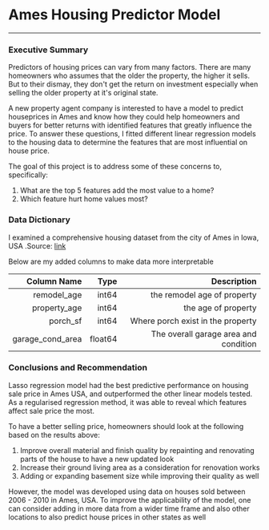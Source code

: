 # Ames Housing Predictor Model
---

### Executive Summary


Predictors of housing prices can vary from many factors. There are many homeowners who assumes that the older the property, the higher it sells. But to their dismay, they don't get the return on investment especially when selling the older property at it's original state.

A new property agent company is interested to have a model to predict houseprices in Ames and know how they could help homeowners and buyers for better returns with identified features that greatly influence the price. To answer these questions, I fitted different linear regression models to the housing data to determine the features that are most influential on house price.

The goal of this project is to address some of these concerns to, specifically:

1. What are the top 5 features add the most value to a home?
2. Which feature hurt home values most?

### Data Dictionary


I examined a comprehensive housing dataset from the city of Ames in Iowa, USA .Source: [link](https://www.kaggle.com/c/dsi-us-11-project-2-regression-challenge/data)

Below are my added columns to make data more interpretable

|Column Name| Type| Description|
|---: |---:|---:|
remodel_age| int64| the remodel age of property|
property_age| int64| the age of property|
porch_sf|int64| Where porch exist in the property|
garage_cond_area| float64| The overall garage area and condition|

### Conclusions and Recommendation

Lasso regression model had the best predictive performance on housing sale price in Ames USA, and outperformed the other linear models tested. As a regularised regression method, it was able to reveal which features affect sale price the most.

To have a better selling price, homeowners should look at the following based on the results above:
1. Improve overall material and finish quality by repainting and renovating parts of the house to have a new updated look
2. Increase their ground living area as a consideration for renovation works
3. Adding or expanding basement size while improving their quality as well

However, the model was developed using data on houses sold between 2006 - 2010 in Ames, USA. To improve the applicability of the model, one can consider adding in more data from a wider time frame and also other locations to also predict house prices in other states as well
